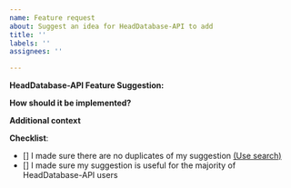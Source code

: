```yaml
---
name: Feature request
about: Suggest an idea for HeadDatabase-API to add
title: ''
labels: ''
assignees: ''

---
```


**HeadDatabase-API Feature Suggestion:**
<!-- Please be as specific as possible -->

**How should it be implemented?**
<!-- Please describe as detailed as possible how you would like to see your suggested changes implemented. How should it work, what should it do, etc... -->

**Additional context**
<!-- Add any other context or screenshots about the feature request here. -->

**Checklist**:
<!--- Make sure you've completed the following steps (put an "X" between of brackets): -->
- [] I made sure there are no duplicates of my suggestion [(Use search)](https://github.com/Brennian/HeadDatabase-API/issues?utf8=%E2%9C%93&q=is%3Aissue+is%3Aopen+)
- [] I made sure my suggestion is useful for the majority of HeadDatabase-API users